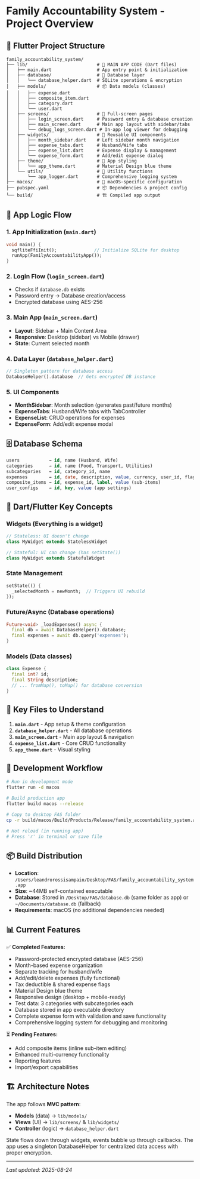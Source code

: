 # Family Accountability System - Project Overview

## 📁 Flutter Project Structure

```
family_accountability_system/
├── lib/                          # 🎯 MAIN APP CODE (Dart files)
│   ├── main.dart                 # App entry point & initialization
│   ├── database/                 # 💾 Database layer
│   │   └── database_helper.dart  # SQLite operations & encryption
│   ├── models/                   # 📦 Data models (classes)
│   │   ├── expense.dart         
│   │   ├── composite_item.dart  
│   │   ├── category.dart        
│   │   └── user.dart            
│   ├── screens/                  # 📱 Full-screen pages
│   │   ├── login_screen.dart     # Password entry & database creation
│   │   ├── main_screen.dart      # Main app layout with sidebar/tabs
│   │   └── debug_logs_screen.dart # In-app log viewer for debugging
│   ├── widgets/                  # 🧩 Reusable UI components
│   │   ├── month_sidebar.dart    # Left sidebar month navigation
│   │   ├── expense_tabs.dart     # Husband/Wife tabs
│   │   ├── expense_list.dart     # Expense display & management
│   │   └── expense_form.dart     # Add/edit expense dialog
│   ├── theme/                    # 🎨 App styling
│   │   └── app_theme.dart        # Material Design blue theme
│   └── utils/                    # 🔧 Utility functions
│       └── app_logger.dart       # Comprehensive logging system
├── macos/                        # 🍎 macOS-specific configuration
├── pubspec.yaml                  # 📦 Dependencies & project config
└── build/                        # 🏗️ Compiled app output
```

## 🧠 App Logic Flow

### 1. **App Initialization** (`main.dart`)
```dart
void main() {
  sqfliteFfiInit();              // Initialize SQLite for desktop
  runApp(FamilyAccountabilityApp());
}
```

### 2. **Login Flow** (`login_screen.dart`)
- Checks if `database.db` exists
- Password entry → Database creation/access
- Encrypted database using AES-256

### 3. **Main App** (`main_screen.dart`)
- **Layout**: Sidebar + Main Content Area
- **Responsive**: Desktop (sidebar) vs Mobile (drawer)
- **State**: Current selected month

### 4. **Data Layer** (`database_helper.dart`)
```dart
// Singleton pattern for database access
DatabaseHelper().database  // Gets encrypted DB instance
```

### 5. **UI Components**
- **MonthSidebar**: Month selection (generates past/future months)
- **ExpenseTabs**: Husband/Wife tabs with TabController
- **ExpenseList**: CRUD operations for expenses
- **ExpenseForm**: Add/edit expense modal

## 🗄️ Database Schema

```sql
users           → id, name (Husband, Wife)
categories      → id, name (Food, Transport, Utilities)
subcategories   → id, category_id, name
expenses        → id, date, description, value, currency, user_id, flags
composite_items → id, expense_id, label, value (sub-items)
user_configs    → id, key, value (app settings)
```

## 🎨 Dart/Flutter Key Concepts

### **Widgets** (Everything is a widget)
```dart
// Stateless: UI doesn't change
class MyWidget extends StatelessWidget

// Stateful: UI can change (has setState())
class MyWidget extends StatefulWidget
```

### **State Management**
```dart
setState(() {
  _selectedMonth = newMonth;  // Triggers UI rebuild
});
```

### **Future/Async** (Database operations)
```dart
Future<void> _loadExpenses() async {
  final db = await DatabaseHelper().database;
  final expenses = await db.query('expenses');
}
```

### **Models** (Data classes)
```dart
class Expense {
  final int? id;
  final String description;
  // ... fromMap(), toMap() for database conversion
}
```

## 🔧 Key Files to Understand

1. **`main.dart`** - App setup & theme configuration
2. **`database_helper.dart`** - All database operations
3. **`main_screen.dart`** - Main app layout & navigation
4. **`expense_list.dart`** - Core CRUD functionality
5. **`app_theme.dart`** - Visual styling

## 🚀 Development Workflow

```bash
# Run in development mode
flutter run -d macos

# Build production app
flutter build macos --release

# Copy to desktop FAS folder
cp -r build/macos/Build/Products/Release/family_accountability_system.app /Users/leandrorossisampaio/Desktop/FAS/

# Hot reload (in running app)
# Press 'r' in terminal or save file
```

## 📦 Build Distribution
- **Location**: `/Users/leandrorossisampaio/Desktop/FAS/family_accountability_system.app`
- **Size**: ~44MB self-contained executable
- **Database**: Stored in `/Desktop/FAS/database.db` (same folder as app) or `~/Documents/database.db` (fallback)
- **Requirements**: macOS (no additional dependencies needed)

## 📊 Current Features

✅ **Completed Features:**
- Password-protected encrypted database (AES-256)
- Month-based expense organization
- Separate tracking for husband/wife
- Add/edit/delete expenses (fully functional)
- Tax deductible & shared expense flags
- Material Design blue theme
- Responsive design (desktop + mobile-ready)
- Test data: 3 categories with subcategories each
- Database stored in app executable directory
- Complete expense form with validation and save functionality
- Comprehensive logging system for debugging and monitoring

⏳ **Pending Features:**
- Add composite items (inline sub-item editing)
- Enhanced multi-currency functionality
- Reporting features
- Import/export capabilities

## 🏗️ Architecture Notes

The app follows **MVC pattern**: 
- **Models** (data) → `lib/models/`
- **Views** (UI) → `lib/screens/` & `lib/widgets/`
- **Controller** (logic) → `database_helper.dart`

State flows down through widgets, events bubble up through callbacks. The app uses a singleton DatabaseHelper for centralized data access with proper encryption.

---
*Last updated: 2025-08-24*
